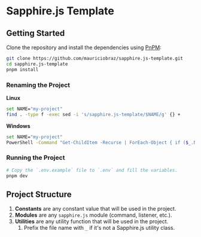# Sapphire.js Template

## Getting Started

Clone the repository and install the dependencies using [PnPM](https://pnpm.io/):

```bash
git clone https://github.com/mauriciobraz/sapphire.js-template.git
cd sapphire.js-template
pnpm install
```

### Renaming the Project

**Linux**

```bash
set NAME="my-project"
find . -type f -exec sed -i 's/sapphire.js-template/$NAME/g' {} +
```

**Windows**

```bash
set NAME="my-project"
PowerShell -Command "Get-ChildItem -Recurse | ForEach-Object { if ($_.Name -ne 'rename.ps1') { (Get-Content $_.FullName) -replace 'sapphire.js-template', '%NAME%' | Set-Content $_.FullName } }"
```

### Running the Project

```bash
# Copy the `.env.example` file to `.env` and fill the variables.
pnpm dev
```

## Project Structure

1. **Constants** are any constant value that will be used in the project.
2. **Modules** are any `sapphire.js` module (command, listener, etc.).
3. **Utilities** are any utility function that will be used in the project.
   1. Prefix the file name with `_` if it's not a Sapphire.js utility class.

